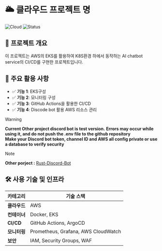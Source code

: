 # 🌥️ 클라우드 프로젝트 명

![Cloud](https://img.shields.io/badge/Cloud-AWS%2FAzure%2FGCP-blue) ![Status](https://img.shields.io/badge/Status-Active-brightgreen)

## 📝 프로젝트 개요
이 프로젝트는 AWS의 EKS를 활용하여 K8S환경 하에서 동작하는 AI chatbot service의 CI/CD를 구현한 프로젝트입니다.

## 🚀 주요 활용 사항
- ✅ **기능 1**: EKS구성
- ✅ **기능 2**: 모니터링 구성
- ✅ **기능 3**: GitHub Actions을 활용한 CI/CD
- ✅ **기능 4**: Discode bot 활용 AWS 리소스 관리

> [!WARNING]
> **Current Other project discord bot is test version.**
> **Errors may occur while using it, and do not push the .env file to the github repository**  
> **Make your Discord bot token, channel ID and AWS all config private or use a database to verify security**

> [!NOTE]
> **Other porject :** [Rust-Discord-Bot](https://github.com/gunwoo8873/Rust-DiscordBot)


## 🛠️ 사용 기술 및 인프라
| 카테고리  | 기술 스택  |
|----------|----------|
| **클라우드** | AWS |
| **컨테이너** | Docker, EKS |
| **CI/CD** | GitHub Actions, ArgoCD |
| **모니터링** | Prometheus, Grafana, AWS CloudWatch |
| **보안** | IAM, Security Groups, WAF |

